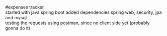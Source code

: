 #expenses tracker
<br>
started with java spring boot added dependencies spring web, security, jpa and mysql
<br>
testing the requests using postman, since no client side yet (probably gonna do it)
